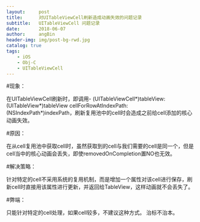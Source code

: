 ```yaml
---
layout:     post
title:      对UITableViewCell刷新造成动画失效的问题记录
subtitle:   UITableViewCell 问题记录
date:       2018-06-07
author:     angBin
header-img: img/post-bg-rwd.jpg
catalog: true
tags:
    - iOS
    - Obj-C
    - UITableViewCell
---
```



#现象：

在UITableViewCell刷新时，即调用- (UITableViewCell*)tableView:(UITableView*)tableView cellForRowAtIndexPath:(NSIndexPath*)indexPath，刷新复用池中的cell时会造成之前给cell添加的核心动画失效。

#原因：

在从cell复用池中获取cell时，虽然获取到的cell与我们需要的cell是同一个，但是cell当中的核心动画会丢失，即使removedOnCompletion置NO也无效。

#解决策略：

针对特定的cell不采用系统的复用机制，而是增加一个属性对该cell进行保存，刷新cell时直接用该属性进行更新，并返回给TableView，这样动画就不会丢失了。

#弊端：

只能针对特定的cell处理，如果cell较多，不建议这种方式。
治标不治本。

